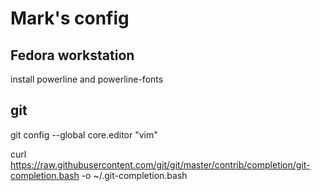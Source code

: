 
# Mark's config


## Fedora workstation

install powerline and powerline-fonts

## git 

git config --global core.editor "vim" 

curl https://raw.githubusercontent.com/git/git/master/contrib/completion/git-completion.bash -o ~/.git-completion.bash



